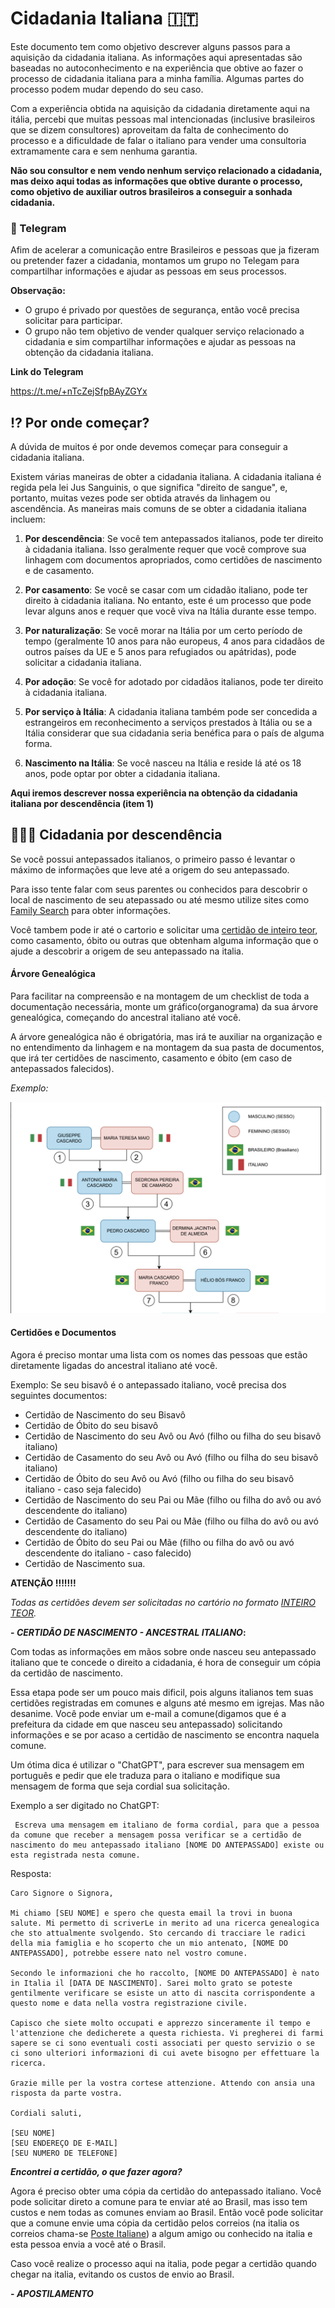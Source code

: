 # Cidadania Italiana :it:
Este documento tem como objetivo descrever alguns passos para a aquisição da cidadania italiana. As informações aqui apresentadas são baseadas no autoconhecimento e na experiência que obtive ao fazer o processo de cidadania italiana para a minha família. Algumas partes do processo podem mudar dependo do seu caso. 

Com a experiência obtida na aquisição da cidadania diretamente aqui na itália, percebi que muitas pessoas mal intencionadas (inclusive brasileiros que se dizem consultores) aproveitam da falta de conhecimento do processo e a dificuldade de falar o italiano para vender uma consultoria extramamente cara e sem nenhuma garantia.

__Não sou consultor e nem vendo nenhum serviço relacionado a cidadania, mas deixo aqui todas as informações que obtive durante o processo, como objetivo de auxiliar outros brasileiros a conseguir a sonhada cidadania.__

### :speech_balloon: Telegram

Afim de acelerar a comunicação entre Brasileiros e pessoas que ja fizeram ou pretender fazer a cidadania, montamos um grupo no Telegam para compartilhar informações e ajudar as pessoas em seus processos. 

__Observação:__
- O grupo é privado por questões de segurança, então você precisa solicitar para participar.
- O grupo não tem objetivo de vender qualquer serviço relacionado a cidadania e sim compartilhar informações e ajudar as pessoas na obtenção da cidadania italiana.

__Link do Telegram__

https://t.me/+nTcZejSfpBAyZGYx


## :interrobang: Por onde começar?

A dúvida de muitos é por onde devemos começar para conseguir a cidadania italiana.

Existem várias maneiras de obter a cidadania italiana. A cidadania italiana é regida pela lei Jus Sanguinis, o que significa "direito de sangue", e, portanto, muitas vezes pode ser obtida através da linhagem ou ascendência. As maneiras mais comuns de se obter a cidadania italiana incluem:

1. **Por descendência**: Se você tem antepassados italianos, pode ter direito à cidadania italiana. Isso geralmente requer que você comprove sua linhagem com documentos apropriados, como certidões de nascimento e de casamento.

2. **Por casamento**: Se você se casar com um cidadão italiano, pode ter direito à cidadania italiana. No entanto, este é um processo que pode levar alguns anos e requer que você viva na Itália durante esse tempo.

3. **Por naturalização**: Se você morar na Itália por um certo período de tempo (geralmente 10 anos para não europeus, 4 anos para cidadãos de outros países da UE e 5 anos para refugiados ou apátridas), pode solicitar a cidadania italiana.

4. **Por adoção**: Se você for adotado por cidadãos italianos, pode ter direito à cidadania italiana.

5. **Por serviço à Itália**: A cidadania italiana também pode ser concedida a estrangeiros em reconhecimento a serviços prestados à Itália ou se a Itália considerar que sua cidadania seria benéfica para o país de alguma forma.

6. **Nascimento na Itália**: Se você nasceu na Itália e reside lá até os 18 anos, pode optar por obter a cidadania italiana.


__Aqui iremos descrever nossa experiência na obtenção da cidadania italiana por descendência (item 1)__


## :family_man_woman_girl: Cidadania por descendência

Se você possui antepassados italianos, o primeiro passo é levantar o máximo de informações que leve até a origem do seu antepassado.

Para isso tente falar com seus parentes ou conhecidos para descobrir o local de nascimento de seu atepassado ou até mesmo utilize sites como [Family Search](https://www.familysearch.org/pt-br) para obter informações.

Você tambem pode ir até o cartorio e solicitar uma [certidão de inteiro teor](https://cartorionobrasil.com.br/artigos/certidao-de-inteiro-teor/), como casamento, óbito ou outras que obtenham alguma informação que o ajude a descobrir a origem de seu antepassado na italia.

#### __Árvore Genealógica__

Para facilitar na compreensão e na montagem de um checklist de toda a documentação necessária, monte um gráfico(organograma) da sua árvore genealógica, começando do ancestral italiano até você.

A árvore genealógica não é obrigatória, mas irá te auxiliar na organização e no entendimento da linhagem e na montagem da sua pasta de documentos, que irá ter certidões de nascimento, casamento e óbito (em caso de antepassados falecidos).

*Exemplo:*

![Texto alternativo](./imagens/arvore_genealogica.png)


#### __Certidões e Documentos__

Agora é preciso montar uma lista com os nomes das pessoas que estão diretamente ligadas do ancestral italiano até você.

Exemplo:
Se seu bisavô é o antepassado italiano, você precisa dos seguintes documentos:

- Certidão de Nascimento do seu Bisavô
- Certidão de Óbito do seu bisavô
- Certidão de Nascimento do seu Avô ou Avó (filho ou filha do seu bisavô italiano)
- Certidão de Casamento do seu Avô ou Avó (filho ou filha do seu bisavô italiano)
- Certidão de Óbito do seu Avô ou Avó (filho ou filha do seu bisavô italiano - caso seja falecido)
- Certidão de Nascimento do seu Pai ou Mãe (filho ou filha do avô ou avó descendente do italiano)
- Certidão de Casamento do seu Pai ou Mãe (filho ou filha do avô ou avó descendente do italiano)
- Certidão de Óbito do seu Pai ou Mãe (filho ou filha do avô ou avó descendente do italiano - caso falecido)
- Certidão de Nascimento sua.

__ATENÇÃO !!!!!!!__

*Todas as certidões devem ser solicitadas no cartório no formato [INTEIRO TEOR](https://cartorionobrasil.com.br/artigos/certidao-de-inteiro-teor/).*

__- *CERTIDÃO DE NASCIMENTO - ANCESTRAL ITALIANO*:__

Com todas as informações em mãos sobre onde nasceu seu antepassado italiano que te concede o direito a cidadania, é hora de conseguir um cópia da certidão de nascimento. 

Essa etapa pode ser um pouco mais dificil, pois alguns italianos tem suas certidões registradas em comunes e alguns até mesmo em igrejas. Mas não desanime. Você pode enviar um e-mail a comune(digamos que é a prefeitura da cidade em que nasceu seu antepassado) solicitando informações e se por acaso a certidão de nascimento se encontra naquela comune.

Um ótima dica é utilizar o "ChatGPT", para escrever sua mensagem em português e pedir que ele traduza para o italiano e modifique sua mensagem de forma que seja cordial sua solicitação.

Exemplo a ser digitado no ChatGPT:

```
 Escreva uma mensagem em italiano de forma cordial, para que a pessoa da comune que receber a mensagem possa verificar se a certidão de nascimento do meu antepassado italiano [NOME DO ANTEPASSADO] existe ou esta registrada nesta comune.
```

Resposta:

```
Caro Signore o Signora,

Mi chiamo [SEU NOME] e spero che questa email la trovi in buona salute. Mi permetto di scriverLe in merito ad una ricerca genealogica che sto attualmente svolgendo. Sto cercando di tracciare le radici della mia famiglia e ho scoperto che un mio antenato, [NOME DO ANTEPASSADO], potrebbe essere nato nel vostro comune.

Secondo le informazioni che ho raccolto, [NOME DO ANTEPASSADO] è nato in Italia il [DATA DE NASCIMENTO]. Sarei molto grato se poteste gentilmente verificare se esiste un atto di nascita corrispondente a questo nome e data nella vostra registrazione civile.

Capisco che siete molto occupati e apprezzo sinceramente il tempo e l'attenzione che dedicherete a questa richiesta. Vi pregherei di farmi sapere se ci sono eventuali costi associati per questo servizio o se ci sono ulteriori informazioni di cui avete bisogno per effettuare la ricerca.

Grazie mille per la vostra cortese attenzione. Attendo con ansia una risposta da parte vostra.

Cordiali saluti,

[SEU NOME]
[SEU ENDEREÇO DE E-MAIL]
[SEU NUMERO DE TELEFONE]

```

__*Encontrei a certidão, o que fazer agora?*__

Agora é preciso obter uma cópia da certidão do antepassado italiano. Você pode solicitar direto a comune para te enviar até ao Brasil, mas isso tem custos e nem todas as comunes enviam ao Brasil.
Então você pode solicitar que a comune envie uma cópia da certidão pelos correios (na italia os correios chama-se [Poste Italiane](https://www.google.com/url?sa=t&rct=j&q=&esrc=s&source=web&cd=&cad=rja&uact=8&ved=2ahUKEwj1yPbPjc3_AhXER_EDHWbnCJQQFnoECBEQAQ&url=https%3A%2F%2Fwww.poste.it%2F&usg=AOvVaw2my9FSmxJa_wW2RlozOFmS&opi=89978449)) a algum amigo ou conhecido na italia e esta pessoa envia a você até o Brasil. 

Caso você realize o processo aqui na italia, pode pegar a certidão quando chegar na italia, evitando os custos de envio ao Brasil.

__- *APOSTILAMENTO*__

